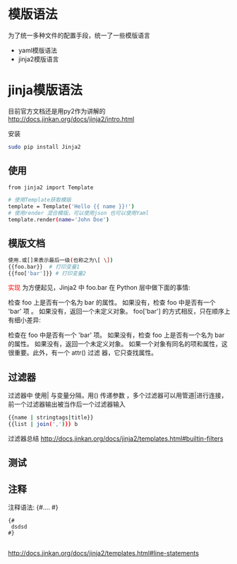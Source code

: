 # 模版语法
为了统一多种文件的配置手段，统一了一些模版语言
- yaml模版语法
- jinja2模版语言

# jinja模版语法
目前官方文档还是用py2作为讲解的
http://docs.jinkan.org/docs/jinja2/intro.html

安装
```bash
sudo pip install Jinja2
```

## 使用
```bash
from jinja2 import Template

# 使用Template获取模版
template = Template('Hello {{ name }}!')
# 使用render 混合模版，可以使用json 也可以使用Yaml
template.render(name='John Doe') 

```
## 模版文档
```bash
使用.或[]来表示最后一级(也称之为\[ \])
{{foo.bar}}  # 打印变量1
{{foo['bar']}} # 打印变量2
```
<font color='red'>实现</font>
为方便起见，Jinja2 中 foo.bar 在 Python 层中做下面的事情:

检查 foo 上是否有一个名为 bar 的属性。
如果没有，检查 foo 中是否有一个 'bar' 项 。
如果没有，返回一个未定义对象。
foo['bar'] 的方式相反，只在顺序上有细小差异:

检查在 foo 中是否有一个 'bar' 项。
如果没有，检查 foo 上是否有一个名为 bar 的属性。
如果没有，返回一个未定义对象。
如果一个对象有同名的项和属性，这很重要。此外，有一个 attr() 过滤 器，它只查找属性。


## 过滤器
过滤器中 使用| 与变量分隔，用() 传递参数 ，多个过滤器可以用管道|进行连接， 前一个过滤器输出被当作后一个过滤器输入
```bash
{{name | stringtags|title}}
{{list | join(',')}} b
```
过滤器总结
http://docs.jinkan.org/docs/jinja2/templates.html#builtin-filters

## 测试


## 注释
注释语法: {#.... #}
```jinja
{#
 dsdsd
#} 
```
## 
http://docs.jinkan.org/docs/jinja2/templates.html#line-statements